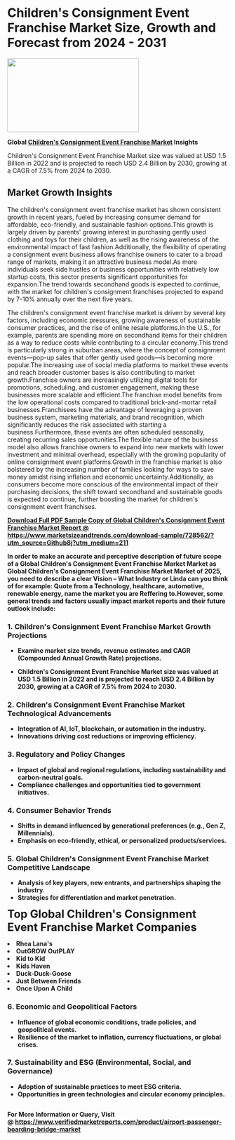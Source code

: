 <H1>Children's Consignment Event Franchise Market Size, Growth and Forecast from 2024 - 2031</H1><img class="aligncenter size-medium wp-image-584254" src="https://thirdeyenews.in/wp-content/uploads/2024/09/Global-Market-Research-300x168.jpeg" alt="" width="300" height="168" /><p><strong>Global&nbsp;<a href="https://www.marketsizeandtrends.com/download-sample/728562/?utm_source=Github8j?utm_medium=211">Children's Consignment Event Franchise Market</a> Insights</strong></p><p>Children's Consignment Event Franchise Market size was valued at USD 1.5 Billion in 2022 and is projected to reach USD 2.4 Billion by 2030, growing at a CAGR of 7.5% from 2024 to 2030.</p><p><h2>Market Growth Insights</h2> <p>The children's consignment event franchise market has shown consistent growth in recent years, fueled by increasing consumer demand for affordable, eco-friendly, and sustainable fashion options.This growth is largely driven by parents' growing interest in purchasing gently used clothing and toys for their children, as well as the rising awareness of the environmental impact of fast fashion.Additionally, the flexibility of operating a consignment event business allows franchise owners to cater to a broad range of markets, making it an attractive business model.As more individuals seek side hustles or business opportunities with relatively low startup costs, this sector presents significant opportunities for expansion.The trend towards secondhand goods is expected to continue, with the market for children's consignment franchises projected to expand by 7-10% annually over the next five years.</p> <p><strong><a href="#"></a></strong></p> <p>The children's consignment event franchise market is driven by several key factors, including economic pressures, growing awareness of sustainable consumer practices, and the rise of online resale platforms.In the U.S., for example, parents are spending more on secondhand items for their children as a way to reduce costs while contributing to a circular economy.This trend is particularly strong in suburban areas, where the concept of consignment events—pop-up sales that offer gently used goods—is becoming more popular.The increasing use of social media platforms to market these events and reach broader customer bases is also contributing to market growth.Franchise owners are increasingly utilizing digital tools for promotions, scheduling, and customer engagement, making these businesses more scalable and efficient.The franchise model benefits from the low operational costs compared to traditional brick-and-mortar retail businesses.Franchisees have the advantage of leveraging a proven business system, marketing materials, and brand recognition, which significantly reduces the risk associated with starting a business.Furthermore, these events are often scheduled seasonally, creating recurring sales opportunities.The flexible nature of the business model also allows franchise owners to expand into new markets with lower investment and minimal overhead, especially with the growing popularity of online consignment event platforms.Growth in the franchise market is also bolstered by the increasing number of families looking for ways to save money amidst rising inflation and economic uncertainty.Additionally, as consumers become more conscious of the environmental impact of their purchasing decisions, the shift toward secondhand and sustainable goods is expected to continue, further boosting the market for children's consignment event franchises.<p><strong><a href="#"></p><p><span class=""><strong>Download Full PDF Sample Copy of Global Children's Consignment Event Franchise Market Report</strong> @ <a href="https://www.marketsizeandtrends.com/download-sample/728562/?utm_source=Github8j?utm_medium=211" target="_blank">https://www.marketsizeandtrends.com/download-sample/728562/?utm_source=Github8j?utm_medium=211</a></span></p><p>In order to make an accurate and perceptive description of future scope of a Global&nbsp;Children's Consignment Event Franchise Market Market as Global&nbsp;Children's Consignment Event Franchise Market Market of 2025, you need to describe a clear Vision &ndash; What Industry or Linda can you think of for example: Quote from a Technology, healthcare, automotive, renewable energy, name the market you are Reffering to.However, some general trends and factors usually impact market reports and their future outlook include:</p><h3>1.&nbsp;<strong>Children's Consignment Event Franchise Market Growth Projections</strong></h3><ul><li>Examine market size trends, revenue estimates and CAGR (Compounded Annual Growth Rate) projections.</li><li><p>Children's Consignment Event Franchise Market size was valued at USD 1.5 Billion in 2022 and is projected to reach USD 2.4 Billion by 2030, growing at a CAGR of 7.5% from 2024 to 2030.</p></li></ul><h3>2.&nbsp;<strong>Children's Consignment Event Franchise Market Technological Advancements</strong></h3><ul><li>Integration of AI, IoT, blockchain, or automation in the industry.</li><li>Innovations driving cost reductions or improving efficiency.</li></ul><h3>3.&nbsp;<strong>Regulatory and Policy Changes</strong></h3><ul><li>Impact of global and regional regulations, including sustainability and carbon-neutral goals.</li><li>Compliance challenges and opportunities tied to government initiatives.</li></ul><h3>4.&nbsp;<strong>Consumer Behavior Trends</strong></h3><ul><li>Shifts in demand influenced by generational preferences (e.g., Gen Z, Millennials).</li><li>Emphasis on eco-friendly, ethical, or personalized products/services.</li></ul><h3>5.&nbsp;<strong>Global Children's Consignment Event Franchise Market Competitive Landscape</strong></h3><ul><li>Analysis of key players, new entrants, and partnerships shaping the industry.</li><li>Strategies for differentiation and market penetration.</li></ul><p data-pm-slice="1 1 []"><span style="color: inherit; font-family: inherit; font-size: 25px;">Top Global Children's Consignment Event Franchise Market Companies</span></p><div class="" data-test-id=""><p><li>Rhea Lana's</li><li> OutGROW OutPLAY</li><li> Kid to Kid</li><li> Kids Haven</li><li> Duck-Duck-Goose</li><li> Just Between Friends</li><li> Once Upon A Child</li></p></div><h3>6.&nbsp;<strong>Economic and Geopolitical Factors</strong></h3><ul><li>Influence of global economic conditions, trade policies, and geopolitical events.</li><li>Resilience of the market to inflation, currency fluctuations, or global crises.</li></ul><h3>7.&nbsp;<strong>Sustainability and ESG (Environmental, Social, and Governance)</strong></h3><ul><li>Adoption of sustainable practices to meet ESG criteria.</li><li>Opportunities in green technologies and circular economy principles.</li></ul><h2><strong style="font-size: 14px;">For More Information or Query, Visit @&nbsp;</strong><a style="background-color: #ffffff; font-size: 14px;" href="https://www.marketsizeandtrends.com/report/children-s-consignment-event-franchise-market/" target="_blank">https://www.verifiedmarketreports.com/product/airport-passenger-boarding-bridge-market</a></h2>